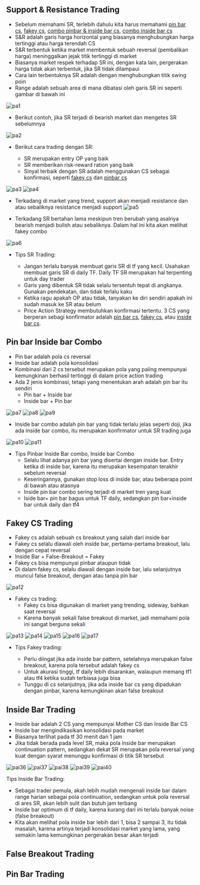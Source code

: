 ## Support & Resistance Trading

* Sebelum memahami SR, terlebih dahulu kita harus memahami [pin bar cs](), [fakey cs](), [combo pinbar & inside bar cs](), [combo inside bar cs]()
* S&R adalah garis harga horizontal yang biasanya menghubungkan harga tertinggi atau harga terendah CS 
* S&R terbentuk ketika market membentuk sebuah reversal (pembalikan harga) meninggalkan jejak titik tertinggi di market
* Biasanya market respek terhadap SR ini, dengan kata lain, pergerakan harga tidak akan terbentuk, jika SR tidak dilampaui
* Cara lain terbentuknya SR adalah dengan menghubungkan titik swing poin
* Range adalah sebuah area di mana dibatasi oleh garis SR ini seperti gambar di bawah ini

![pa1](https://user-images.githubusercontent.com/27078712/88390649-e2d2f300-cde2-11ea-9233-2dbc0f96facd.PNG)


* Berikut contoh, jika SR terjadi di bearish market dan mengetes SR sebelumnya

![pa2](https://user-images.githubusercontent.com/27078712/88390820-347b7d80-cde3-11ea-9f11-dc8e3fd94fc0.PNG)



* Berikut cara trading dengan SR:

  * SR merupakan entry OP yang baik
  * SR memberikan risk-reward ration yang baik
  * Sinyal terbaik dengan SR adalah menggunakan CS sebagai konfirmasi, seperti [fakey cs]() dan [pinbar cs]()
 
![pa3](https://user-images.githubusercontent.com/27078712/88391307-20844b80-cde4-11ea-8f95-d75e0161891f.PNG)
![pa4](https://user-images.githubusercontent.com/27078712/88391403-532e4400-cde4-11ea-8623-b7ce81814fb8.PNG)

* Terkadang di market yang trend, support akan menjadi resistance dan atau sebaliknya resistance menjadi support
![pa5](https://user-images.githubusercontent.com/27078712/88392632-840f7880-cde6-11ea-84ff-01f489b382eb.PNG)


* Terkadang SR bertahan lama meskipun tren berubah yang asalnya bearish menjadi bulish atau sebaliknya. Dalam hal ini kita akan melihat fakey combo 

![pa6](https://user-images.githubusercontent.com/27078712/88392769-c933aa80-cde6-11ea-84a6-bd6cae8607d3.PNG)


* Tips SR Trading:

  * Jangan terlalu banyak membuat garis SR di tf yang kecil. Usahakan membuat garis SR di daily TF. Daily TF SR merupakan hal terpenting untuk day trader
  * Garis yang dibentuk SR tidak selalu tersentuh tepat di angkanya. Gunakan pendekatan, dan tidak terlalu kaku
  * Ketika ragu apakah OP atau tidak, tanyakan ke diri sendiri apakah ini sudah masuk ke SR atau belum
  * Price Action Strategy membutuhkan konfirmasi tertentu. 3 CS yang berperan sebagi konfirmator adalah [pin bar cs](), [fakey cs](), atau [inside bar cs]().



  
 









## Pin bar Inside bar Combo

* Pin bar adalah pola cs reversal
 * Inside bar adalah pola konsolidasi
 * Kombinasi dari 2 cs tersebut merupakan pola yang paling mempunyai kemungkinan berhasil tertinggi di dalam price action trading
 * Ada 2 jenis kombinasi, tetapi yang menentukan arah adalah pin bar itu sendiri
   * Pin bar + Inside bar
   * Inside bar + Pin bar
   
![pa7](https://user-images.githubusercontent.com/27078712/88395896-f5055f00-cdeb-11ea-979b-990d03af28e7.PNG)
![pa8](https://user-images.githubusercontent.com/27078712/88395911-fafb4000-cdeb-11ea-9e54-7c529ed81437.PNG)
![pa9](https://user-images.githubusercontent.com/27078712/88395927-ffbff400-cdeb-11ea-8408-08d47e8f168e.PNG)

* Inside bar combo adalah pin bar yang tidak terlalu jelas seperti doji, jika ada inside bar combo, itu merupakan konfirmator untuk SR trading juga

![pa10](https://user-images.githubusercontent.com/27078712/88397542-44e52580-cdee-11ea-98a4-a281acc42a96.PNG)
![pa11](https://user-images.githubusercontent.com/27078712/88397585-57f7f580-cdee-11ea-9843-08e1b14c094b.PNG)

* Tips Pinbar Inside Bar combo, Inside bar Combo
  * Selalu lihat adanya pin bar yang disertai dengan inside bar. Entry ketika di inside bar, karena itu merupakan kesempatan terakhir sebelum reversal
  * Keseringannya, gunakan stop loss di inside bar, atau beberapa point di bawah atau atasnya
  * Inside pin bar combo sering terjadi di market tren yang kuat
  * Iside bar+ pin bar bagus untuk TF daily, sedangkan pin bar+inside bar untuk daily dan tf4



## Fakey CS Trading 


* Fakey cs adalah sebuah cs breakout yang salah dari inside bar
* Fakey cs selalu diawali oleh inside bar, pertama-pertama breakout, lalu dengan cepat reversal
* Inside Bar + False-Breakout = Fakey
* Fakey cs bisa mempunyai pinbar ataupun tidak
* Di dalam fakey cs, selalu diawali dengan inside bar, lalu selanjutnya muncul false breakout, dengan atau tanpa pin bar

![pa12](https://user-images.githubusercontent.com/27078712/88447523-6da50380-ce5e-11ea-8195-aa5e0d2a4545.PNG)

* Fakey cs trading:
  * Fakey cs bisa digunakan di market yang trending, sideway, bahkan saat reversal
  * Karena banyak sekali false breakout di market, jadi memahami pola ini sangat berguna sekali
 
 
![pa13](https://user-images.githubusercontent.com/27078712/88448986-7a7d2380-ce6d-11ea-8a47-8eaabe31cf51.PNG)
![pa14](https://user-images.githubusercontent.com/27078712/88448987-7bae5080-ce6d-11ea-99c4-304d92b74432.PNG)
![pa15](https://user-images.githubusercontent.com/27078712/88448988-7c46e700-ce6d-11ea-9c99-adb655548f50.PNG)
![pa16](https://user-images.githubusercontent.com/27078712/88448990-7cdf7d80-ce6d-11ea-977d-7d0464efb74a.PNG)
![pa17](https://user-images.githubusercontent.com/27078712/88448992-7cdf7d80-ce6d-11ea-90b7-9c24c430a0a9.PNG)


* Tips Fakey trading:

  * Perlu diingat jika ada inside bar pattern, setelahnya merupakan false breakout, karena pola tersebut adalah fakey cs
  * Untuk akurasi tinggi, tf daily lebih disarankan, walaupun memang tf1 atau tf4 ketika sudah terbiasa juga bisa
  * Tunggu dl cs selanjutnya, jika ada inside bar cs yang dipadukan dengan pinbar, karena kemungkinan akan false breakout


## Inside Bar Trading

* Inside bar adalah 2 CS yang mempunyai Mother CS dan Inside Bar CS
* Inside bar mengindikasikan konsolidasi pada market
* Biasanya terlihat pada tf 30 menit dan 1 jam
* Jika tidak berada pada level SR, maka pola inside bar merupakan continuation pattern, sedangkan dekat SR merupakan pola reversal yang kuat dengan syarat menunggu konfirmasi di titik SR tersebut


![pai36](https://user-images.githubusercontent.com/27078712/88462071-e3e34d80-ced2-11ea-82bc-af3f58a18379.PNG)
![pai37](https://user-images.githubusercontent.com/27078712/88462075-e5147a80-ced2-11ea-909a-66cc5aab1358.PNG)
![pai38](https://user-images.githubusercontent.com/27078712/88462076-e5ad1100-ced2-11ea-853a-2de8eafd563b.PNG)
![pai39](https://user-images.githubusercontent.com/27078712/88462077-e645a780-ced2-11ea-9d06-64090de25423.PNG)
![pai40](https://user-images.githubusercontent.com/27078712/88462079-e645a780-ced2-11ea-9ca3-4186b2f2b99c.PNG)



Tips Inside Bar Trading:

* Sebagai trader pemula, akah lebih mudah mengenali inside bar dalam range harian sebagai pola continuation, sedangkan untuk pola reversal di ares SR, akan lebih sulit dan butuh jam terbang
* Inside bar optimum di tf daily, karena kurang dari ini terlalu banyak noise (false breakout)
* Kita akan melihat pola inside bar lebih dari 1, bisa 2 sampai 3, itu tidak masalah, karena artinya terjadi konsolidasi market yang lama, yang semakin lama kemungkinan pergerakan besar akan terjadi


## False Breakout Trading



## Pin Bar Trading






